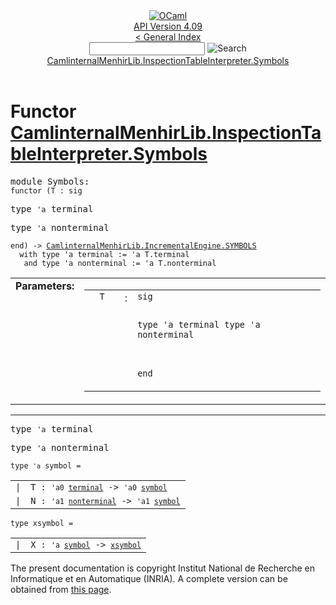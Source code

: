 <!-- ((! set title API !)) ((! set documentation !)) ((! set api !)) ((! set nobreadcrumb !)) -->
<div class="api"><header><nav class="toc brand"><a class="brand" href="https://ocaml.org/"><img src="colour-logo-gray.svg" class="svg" alt="OCaml"></a></nav><nav class="toc"><div class="toc_version"><a href="/docs" id="version-select">API Version 4.09</a></div><a href="index.html">&lt; General Index</a><div class="api_search"><input type="text" name="apisearch" id="api_search" oninput="mySearch(false);" onkeypress="this.oninput();" onclick="this.oninput();" onpaste="this.oninput();">
<img src="search_icon.svg" alt="Search" class="svg" onclick="mySearch(false)"></div>
<div id="search_results"></div><div class="toc_title"><a href="#top">CamlinternalMenhirLib.InspectionTableInterpreter.Symbols</a></div><ul></ul></nav></header>

<h1>Functor <a href="type_CamlinternalMenhirLib.InspectionTableInterpreter.Symbols.html">CamlinternalMenhirLib.InspectionTableInterpreter.Symbols</a></h1>

<pre><span id="MODULESymbols"><span class="keyword">module</span> Symbols</span>: <div class="sig_block"><code class="code"><span class="keyword">functor</span>&nbsp;(</code><code class="code"><span class="constructor">T</span></code><code class="code">&nbsp;:&nbsp;</code><code class="code"><span class="keyword">sig</span></code></div></pre><div class="sig_block">
<pre><span id="TYPEterminal"><span class="keyword">type</span> <code class="type">'a</code> terminal</span> </pre>


<pre><span id="TYPEnonterminal"><span class="keyword">type</span> <code class="type">'a</code> nonterminal</span> </pre>

</div><pre><code class="code"><span class="keyword">end</span></code><code class="code">)&nbsp;<span class="keywordsign">-&gt;</span>&nbsp;</code><code class="type"><a href="CamlinternalMenhirLib.IncrementalEngine.SYMBOLS.html">CamlinternalMenhirLib.IncrementalEngine.SYMBOLS</a></code><code class="type"> 
  with type 'a terminal := 'a T.terminal
   and type 'a nonterminal := 'a T.nonterminal</code></pre><table border="0" cellpadding="3" width="100%">
<tbody><tr>
<td align="left" valign="top" width="1%%"><b>Parameters: </b></td>
<td>
<table class="paramstable">
<tbody><tr>
<td align="center" valign="top" width="15%">
<code>T</code></td>
<td align="center" valign="top">:</td>
<td><code class="type">sig

  type 'a terminal
  type 'a nonterminal

end</code>
</td></tr></tbody></table>
</td>
</tr>
</tbody></table>
<hr width="100%">

<pre><span id="TYPEterminal"><span class="keyword">type</span> <code class="type">'a</code> terminal</span> </pre>


<pre><span id="TYPEnonterminal"><span class="keyword">type</span> <code class="type">'a</code> nonterminal</span> </pre>


<pre><code><span id="TYPEsymbol"><span class="keyword">type</span> <code class="type">'a</code> symbol</span> = </code></pre><table class="typetable">
<tbody><tr>
<td align="left" valign="top">
<code><span class="keyword">|</span></code></td>
<td align="left" valign="top">
<code><span id="TYPEELTsymbol.T"><span class="constructor">T</span></span> <span class="keyword">:</span> <code class="type">'a0 <a href="CamlinternalMenhirLib.IncrementalEngine.SYMBOLS.html#TYPEterminal">terminal</a></code> <span class="keyword">-&gt;</span> <code class="type">'a0 <a href="CamlinternalMenhirLib.IncrementalEngine.SYMBOLS.html#TYPEsymbol">symbol</a></code></code></td>

</tr>
<tr>
<td align="left" valign="top">
<code><span class="keyword">|</span></code></td>
<td align="left" valign="top">
<code><span id="TYPEELTsymbol.N"><span class="constructor">N</span></span> <span class="keyword">:</span> <code class="type">'a1 <a href="CamlinternalMenhirLib.IncrementalEngine.SYMBOLS.html#TYPEnonterminal">nonterminal</a></code> <span class="keyword">-&gt;</span> <code class="type">'a1 <a href="CamlinternalMenhirLib.IncrementalEngine.SYMBOLS.html#TYPEsymbol">symbol</a></code></code></td>

</tr></tbody></table>



<pre><code><span id="TYPExsymbol"><span class="keyword">type</span> <code class="type"></code>xsymbol</span> = </code></pre><table class="typetable">
<tbody><tr>
<td align="left" valign="top">
<code><span class="keyword">|</span></code></td>
<td align="left" valign="top">
<code><span id="TYPEELTxsymbol.X"><span class="constructor">X</span></span> <span class="keyword">:</span> <code class="type">'a <a href="CamlinternalMenhirLib.IncrementalEngine.SYMBOLS.html#TYPEsymbol">symbol</a></code> <span class="keyword">-&gt;</span> <code class="type"><a href="CamlinternalMenhirLib.IncrementalEngine.SYMBOLS.html#TYPExsymbol">xsymbol</a></code></code></td>

</tr></tbody></table>



<div class="copyright">The present documentation is copyright Institut National de Recherche en Informatique et en Automatique (INRIA). A complete version can be obtained from <a href="http://caml.inria.fr/pub/docs/manual-ocaml/">this page</a>.</div></div>